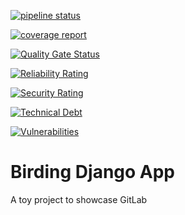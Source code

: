 [![pipeline status](https://gitlab.iiia.csic.es/evili/birding/badges/master/pipeline.svg)](https://gitlab.iiia.csic.es/evili/birding/commits/master)

[![coverage report](https://gitlab.iiia.csic.es/evili/birding/badges/master/coverage.svg)](https://gitlab.iiia.csic.es/evili/birding/commits/master)

[![Quality Gate Status](http://fogerty.iiia.csic.es:9000/api/project_badges/measure?project=evili_birding_AXcFDIExfBE-fZy63xUc&metric=alert_status)](http://fogerty.iiia.csic.es:9000/dashboard?id=evili_birding_AXcFDIExfBE-fZy63xUc)

[![Reliability Rating](http://fogerty.iiia.csic.es:9000/api/project_badges/measure?project=evili_birding_AXcFDIExfBE-fZy63xUc&metric=reliability_rating)](http://fogerty.iiia.csic.es:9000/dashboard?id=evili_birding_AXcFDIExfBE-fZy63xUc)

[![Security Rating](http://fogerty.iiia.csic.es:9000/api/project_badges/measure?project=evili_birding_AXcFDIExfBE-fZy63xUc&metric=security_rating)](http://fogerty.iiia.csic.es:9000/dashboard?id=evili_birding_AXcFDIExfBE-fZy63xUc)

[![Technical Debt](http://fogerty.iiia.csic.es:9000/api/project_badges/measure?project=evili_birding_AXcFDIExfBE-fZy63xUc&metric=sqale_index)](http://fogerty.iiia.csic.es:9000/dashboard?id=evili_birding_AXcFDIExfBE-fZy63xUc)

[![Vulnerabilities](http://fogerty.iiia.csic.es:9000/api/project_badges/measure?project=evili_birding_AXcFDIExfBE-fZy63xUc&metric=vulnerabilities)](http://fogerty.iiia.csic.es:9000/dashboard?id=evili_birding_AXcFDIExfBE-fZy63xUc)


# Birding Django App

A toy project to showcase GitLab
